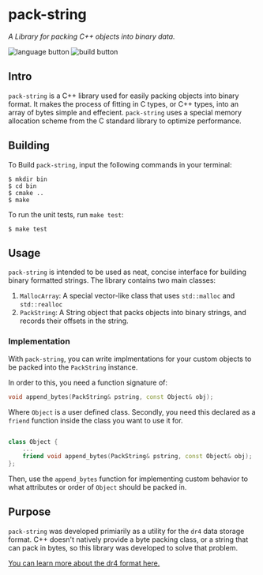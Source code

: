 # pack-string

*A Library for packing C++ objects into binary data.*

![language button](https://img.shields.io/badge/Language-C-orange.svg)
![build button](https://img.shields.io/badge/Build-passing-green.svg)

## Intro 

`pack-string` is a C++ library used for easily packing objects into binary format. It makes the process of fitting in C types, or C++ types, into an array of bytes simple and effecient. `pack-string` uses a special memory allocation scheme from the C standard library to optimize performance.

## Building

To Build `pack-string`, input the following commands in your terminal:

```
$ mkdir bin
$ cd bin
$ cmake ..
$ make
```

To run the unit tests, run `make test`:

```
$ make test
```

## Usage

`pack-string` is intended to be used as neat, concise interface for building binary formatted strings. The library contains two main classes:

1. `MallocArray`: A special vector-like class that uses `std::malloc` and `std::realloc`
2. `PackString`: A String object that packs objects into binary strings, and records their offsets in the string.

### Implementation

With `pack-string`, you can write implmentations for your custom objects to be packed into the `PackString` instance.

In order to this, you need a function signature of:

```cpp
void append_bytes(PackString& pstring, const Object& obj);
```

Where `Object` is a user defined class. Secondly, you need this declared as a `friend` function inside the class you want to use it for.

```cpp

class Object {
	...
	friend void append_bytes(PackString& pstring, const Object& obj);
};
```

Then, use the `append_bytes` function for implementing custom behavior to what attributes or order of `Object` should be packed in.


## Purpose

`pack-string` was developed primiarily as a utility for the `dr4` data storage format. C++ doesn't natively provide a byte packing class, or a string that can pack in bytes, so this library was developed to solve that problem.

[You can learn more about the dr4 format here.](https://github.com/dr4f)
